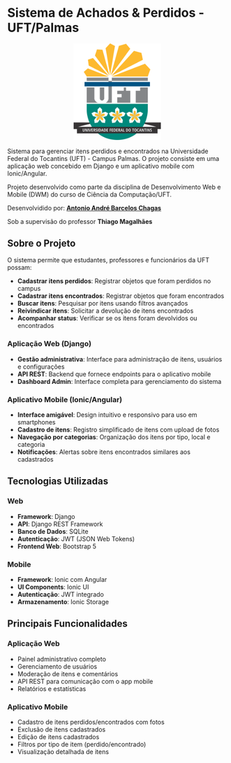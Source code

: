 # Sistema de Achados & Perdidos - UFT/Palmas

<div align="center">
  <img src="mobile/src/assets/logo-uft.png" alt="Logo UFT" width="200">
</div>

Sistema para gerenciar itens perdidos e encontrados na Universidade Federal do Tocantins (UFT) - Campus Palmas. O projeto consiste em uma aplicação web concebido em Django e um aplicativo mobile com Ionic/Angular.

Projeto desenvolvido como parte da disciplina de Desenvolvimento Web e Mobile (DWM) do curso de Ciência da Computação/UFT.

Desenvolvidido por: **[Antonio André Barcelos Chagas](https://github.com/andrebarceloschagas)**

Sob a supervisão do professor **Thiago Magalhães**

## Sobre o Projeto

O sistema permite que estudantes, professores e funcionários da UFT possam:

- **Cadastrar itens perdidos**: Registrar objetos que foram perdidos no campus
- **Cadastrar itens encontrados**: Registrar objetos que foram encontrados
- **Buscar itens**: Pesquisar por itens usando filtros avançados
- **Reivindicar itens**: Solicitar a devolução de itens encontrados
- **Acompanhar status**: Verificar se os itens foram devolvidos ou encontrados

### Aplicação Web (Django)

- **Gestão administrativa**: Interface para administração de itens, usuários e configurações
- **API REST**: Backend que fornece endpoints para o aplicativo mobile
- **Dashboard Admin**: Interface completa para gerenciamento do sistema

### Aplicativo Mobile (Ionic/Angular)

- **Interface amigável**: Design intuitivo e responsivo para uso em smartphones
- **Cadastro de itens**: Registro simplificado de itens com upload de fotos
- **Navegação por categorias**: Organização dos itens por tipo, local e categoria
- **Notificações**: Alertas sobre itens encontrados similares aos cadastrados

## Tecnologias Utilizadas

### Web
- **Framework**: Django
- **API**: Django REST Framework
- **Banco de Dados**: SQLite
- **Autenticação**: JWT (JSON Web Tokens)
- **Frontend Web**: Bootstrap 5

### Mobile
- **Framework**: Ionic com Angular
- **UI Components**: Ionic UI
- **Autenticação**: JWT integrado
- **Armazenamento**: Ionic Storage



## Principais Funcionalidades

### Aplicação Web
- Painel administrativo completo
- Gerenciamento de usuários
- Moderação de itens e comentários
- API REST para comunicação com o app mobile
- Relatórios e estatísticas

### Aplicativo Mobile
- Cadastro de itens perdidos/encontrados com fotos
- Exclusão de itens cadastrados
- Edição de itens cadastrados
- Filtros por tipo de item (perdido/encontrado)
- Visualização detalhada de itens
